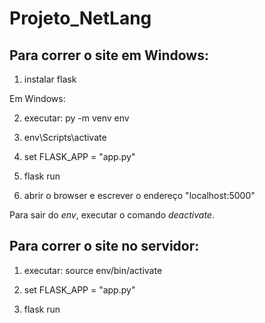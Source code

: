 # Projeto_NetLang

## Para correr o site em Windows:

1) instalar flask

Em Windows:

2) executar: py -m venv env

3) env\Scripts\activate

4) set FLASK_APP = "app.py"

5) flask run

6) abrir o browser e escrever o endereço "localhost:5000"

Para sair do _env_, executar o comando _deactivate_.

## Para correr o site no servidor:

1) executar: source env/bin/activate

2) set FLASK_APP = "app.py"

3) flask run

